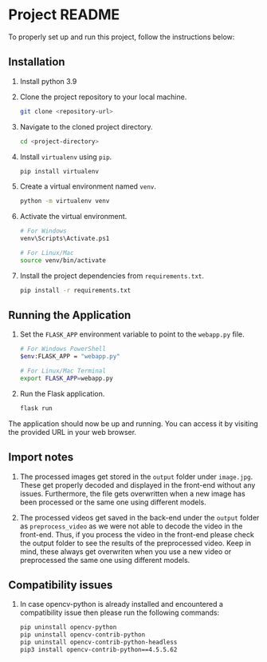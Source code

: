 # Project README

To properly set up and run this project, follow the instructions below:

## Installation

1. Install python 3.9

2. Clone the project repository to your local machine.

   ```bash
   git clone <repository-url>
   ```

3. Navigate to the cloned project directory.

   ```bash
   cd <project-directory>
   ```

4. Install `virtualenv` using `pip`.

   ```bash
   pip install virtualenv
   ```

5. Create a virtual environment named `venv`.

   ```bash
   python -m virtualenv venv
   ```

6. Activate the virtual environment.

   ```bash
   # For Windows
   venv\Scripts\Activate.ps1

   # For Linux/Mac
   source venv/bin/activate
   ```

7. Install the project dependencies from `requirements.txt`.

   ```bash
   pip install -r requirements.txt
   ```

## Running the Application

1. Set the `FLASK_APP` environment variable to point to the `webapp.py` file.

   ```bash
   # For Windows PowerShell
   $env:FLASK_APP = "webapp.py"

   # For Linux/Mac Terminal
   export FLASK_APP=webapp.py
   ```

2. Run the Flask application.

   ```bash
   flask run
   ```

The application should now be up and running. You can access it by visiting the provided URL in your web browser.


## Import notes 

1. The processed images get stored in the `output` folder under `image.jpg`. These get properly decoded and displayed in the front-end without any issues. Furthermore, the file gets overwritten when a new image has been processed or the same one using different models.

2. The processed videos get saved in the back-end under the `output` folder as `preprocess_video` as we were not able to decode the video in the front-end. Thus, if you process the video in the front-end please check the output folder to see the results of the preprocessed video. Keep in mind, these always get overwriten when you use a new video or preprocessed the same one using different models.

## Compatibility issues 

1. In case opencv-python is already installed and encountered a compatibility issue then please run the following commands:

   ```bash
   pip uninstall opencv-python
   pip uninstall opencv-contrib-python
   pip uninstall opencv-contrib-python-headless
   pip3 install opencv-contrib-python==4.5.5.62
   ```
